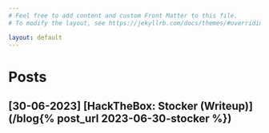 ```yaml
---
# Feel free to add content and custom Front Matter to this file.
# To modify the layout, see https://jekyllrb.com/docs/themes/#overriding-theme-defaults

layout: default
---
```


# Posts

## [30-06-2023] [HackTheBox: Stocker (Writeup)](/blog{% post_url 2023-06-30-stocker %})
